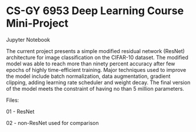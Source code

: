 # CS-GY 6953 Deep Learning Course Mini-Project 
Jupyter Notebook

The current project presents a simple modified residual network (ResNet) architecture for image classification on the CIFAR-10 dataset. The modified model was able to reach more than ninety percent accuracy after few epochs of highly time-efficient training. Major techniques used to improve the model include batch normalization, data augmentation, gradient clipping, adding learning rate scheduler and weight decay. The final version of the model meets the constraint of having no than 5 million parameters.

Files:

01 - ResNet

02 - non-ResNet used for comparison
